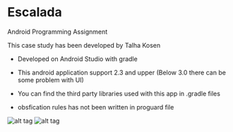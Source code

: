 # Escalada
Android Programming Assignment

This case study has been developed by Talha Kosen

* Developed on Android Studio with gradle

* This android application support 2.3 and upper (Below 3.0 there can be some problem with UI)

* You can find the third party libraries used with this app in .gradle files

* obsfication rules has not been written in proguard file


![alt tag](https://dl.dropboxusercontent.com/u/68130108/escalada/image3.png)
![alt tag](https://dl.dropboxusercontent.com/u/68130108/escalada/image4.png)
